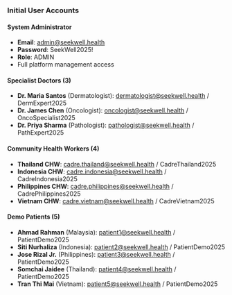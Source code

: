 ### Initial User Accounts

#### System Administrator
- **Email**: admin@seekwell.health
- **Password**: SeekWell2025!
- **Role**: ADMIN
- Full platform management access

#### Specialist Doctors (3)
- **Dr. Maria Santos** (Dermatologist): dermatologist@seekwell.health / DermExpert2025
- **Dr. James Chen** (Oncologist): oncologist@seekwell.health / OncoSpecialist2025  
- **Dr. Priya Sharma** (Pathologist): pathologist@seekwell.health / PathExpert2025

#### Community Health Workers (4)
- **Thailand CHW**: cadre.thailand@seekwell.health / CadreThailand2025
- **Indonesia CHW**: cadre.indonesia@seekwell.health / CadreIndonesia2025
- **Philippines CHW**: cadre.philippines@seekwell.health / CadrePhilippines2025
- **Vietnam CHW**: cadre.vietnam@seekwell.health / CadreVietnam2025

#### Demo Patients (5)
- **Ahmad Rahman** (Malaysia): patient1@seekwell.health / PatientDemo2025
- **Siti Nurhaliza** (Indonesia): patient2@seekwell.health / PatientDemo2025
- **Jose Rizal Jr.** (Philippines): patient3@seekwell.health / PatientDemo2025
- **Somchai Jaidee** (Thailand): patient4@seekwell.health / PatientDemo2025
- **Tran Thi Mai** (Vietnam): patient5@seekwell.health / PatientDemo2025